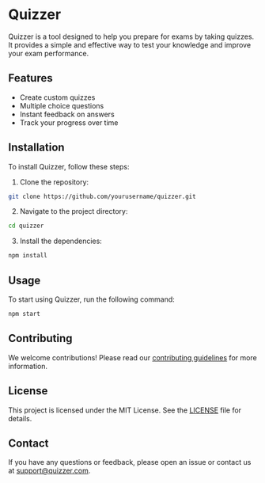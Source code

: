 # Quizzer

Quizzer is a tool designed to help you prepare for exams by taking quizzes. It provides a simple and effective way to test your knowledge and improve your exam performance.

## Features

- Create custom quizzes
- Multiple choice questions
- Instant feedback on answers
- Track your progress over time

## Installation

To install Quizzer, follow these steps:

1. Clone the repository:
  ```sh
  git clone https://github.com/yourusername/quizzer.git
  ```
2. Navigate to the project directory:
  ```sh
  cd quizzer
  ```
3. Install the dependencies:
  ```sh
  npm install
  ```

## Usage

To start using Quizzer, run the following command:
```sh
npm start
```

## Contributing

We welcome contributions! Please read our [contributing guidelines](CONTRIBUTING.md) for more information.

## License

This project is licensed under the MIT License. See the [LICENSE](LICENSE) file for details.

## Contact

If you have any questions or feedback, please open an issue or contact us at support@quizzer.com.
